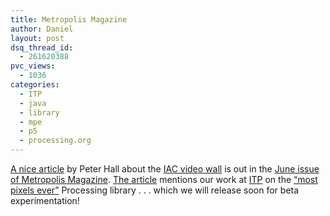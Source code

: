 ```yaml
---
title: Metropolis Magazine
author: Daniel
layout: post
dsq_thread_id:
  - 261620388
pvc_views:
  - 1036
categories:
  - ITP
  - java
  - library
  - mpe
  - p5
  - processing.org
---
```

<p><a href="http://www.metropolismag.com/cda/story.php?artid=2800">A nice article</a> by Peter Hall about the <a href="http://www.iacbuilding.com">IAC video wall</a> is out in the <a href="http://www.metropolismag.com/cda/magazine.php">June issue of Metropolis Magazine</a>. <a href="http://www.metropolismag.com/cda/story.php?artid=2800">The article</a> mentions our work at <a href="http://itp.nyu.edu">ITP</a> on the <a href="http://www.shiffman.net/2007/03/02/most-pixels-ever/">&#8220;most pixels ever&#8221;</a> Processing library . . . which we will release soon for beta experimentation!</p>
